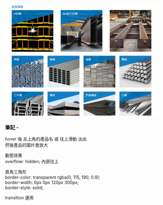 ![圖文互動卡片](./L1.png "L1 產品頁")

### 筆記 -

hover 後 左上角的產品名 或 往上滑動 淡出\
然後產品的圖片會放大

動態效果\
  overflow: hidden; 內嵌往上


直角三角形\
  border-color: transparent rgba(0, 115, 190, 0.9);\
  border-width: 0px 0px 120px 300px;\
  border-style: solid;

transition 運用

